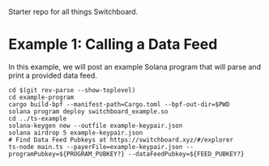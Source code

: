 Starter repo for all things Switchboard.

# Example 1: Calling a Data Feed

In this example, we will post an example Solana program that will parse and
print a provided data feed.

```
cd $(git rev-parse --show-toplevel)
cd example-program
cargo build-bpf --manifest-path=Cargo.toml --bpf-out-dir=$PWD
solana program deploy switchboard_example.so
cd ../ts-example
solana-keygen new --outfile example-keypair.json
solana airdrop 5 example-keypair.json
# Find Data Feed Pubkeys at https://switchboard.xyz/#/explorer
ts-node main.ts --payerFile=example-keypair.json --programPubkey=${PROGRAM_PUBKEY?} --dataFeedPubkey=${FEED_PUBKEY?}
```
